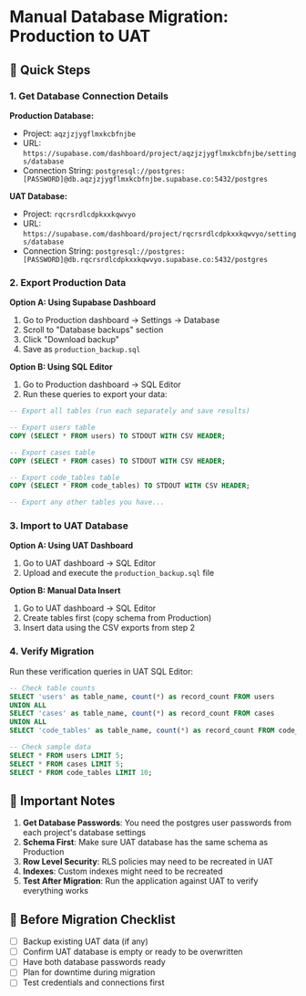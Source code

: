 # Manual Database Migration: Production to UAT

## 🎯 Quick Steps

### 1. Get Database Connection Details

**Production Database:**
- Project: `aqzjzjygflmxkcbfnjbe`
- URL: `https://supabase.com/dashboard/project/aqzjzjygflmxkcbfnjbe/settings/database`
- Connection String: `postgresql://postgres:[PASSWORD]@db.aqzjzjygflmxkcbfnjbe.supabase.co:5432/postgres`

**UAT Database:**
- Project: `rqcrsrdlcdpkxxkqwvyo`  
- URL: `https://supabase.com/dashboard/project/rqcrsrdlcdpkxxkqwvyo/settings/database`
- Connection String: `postgresql://postgres:[PASSWORD]@db.rqcrsrdlcdpkxxkqwvyo.supabase.co:5432/postgres`

### 2. Export Production Data

**Option A: Using Supabase Dashboard**
1. Go to Production dashboard → Settings → Database
2. Scroll to "Database backups" section
3. Click "Download backup" 
4. Save as `production_backup.sql`

**Option B: Using SQL Editor**
1. Go to Production dashboard → SQL Editor
2. Run these queries to export your data:

```sql
-- Export all tables (run each separately and save results)

-- Export users table
COPY (SELECT * FROM users) TO STDOUT WITH CSV HEADER;

-- Export cases table  
COPY (SELECT * FROM cases) TO STDOUT WITH CSV HEADER;

-- Export code_tables table
COPY (SELECT * FROM code_tables) TO STDOUT WITH CSV HEADER;

-- Export any other tables you have...
```

### 3. Import to UAT Database

**Option A: Using UAT Dashboard**
1. Go to UAT dashboard → SQL Editor
2. Upload and execute the `production_backup.sql` file

**Option B: Manual Data Insert**
1. Go to UAT dashboard → SQL Editor
2. Create tables first (copy schema from Production)
3. Insert data using the CSV exports from step 2

### 4. Verify Migration

Run these verification queries in UAT SQL Editor:

```sql
-- Check table counts
SELECT 'users' as table_name, count(*) as record_count FROM users
UNION ALL
SELECT 'cases' as table_name, count(*) as record_count FROM cases  
UNION ALL
SELECT 'code_tables' as table_name, count(*) as record_count FROM code_tables;

-- Check sample data
SELECT * FROM users LIMIT 5;
SELECT * FROM cases LIMIT 5;
SELECT * FROM code_tables LIMIT 10;
```

## 🔐 Important Notes

1. **Get Database Passwords**: You need the postgres user passwords from each project's database settings
2. **Schema First**: Make sure UAT database has the same schema as Production
3. **Row Level Security**: RLS policies may need to be recreated in UAT
4. **Indexes**: Custom indexes might need to be recreated
5. **Test After Migration**: Run the application against UAT to verify everything works

## 🚨 Before Migration Checklist

- [ ] Backup existing UAT data (if any)
- [ ] Confirm UAT database is empty or ready to be overwritten
- [ ] Have both database passwords ready
- [ ] Plan for downtime during migration
- [ ] Test credentials and connections first